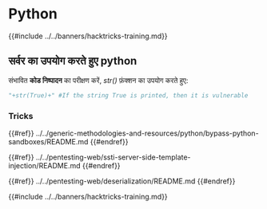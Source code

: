 # Python

{{#include ../../banners/hacktricks-training.md}}

## सर्वर का उपयोग करते हुए python

संभावित **कोड निष्पादन** का परीक्षण करें, _str()_ फ़ंक्शन का उपयोग करते हुए:
```python
"+str(True)+" #If the string True is printed, then it is vulnerable
```
### Tricks

{{#ref}}
../../generic-methodologies-and-resources/python/bypass-python-sandboxes/README.md
{{#endref}}

{{#ref}}
../../pentesting-web/ssti-server-side-template-injection/README.md
{{#endref}}

{{#ref}}
../../pentesting-web/deserialization/README.md
{{#endref}}

{{#include ../../banners/hacktricks-training.md}}
